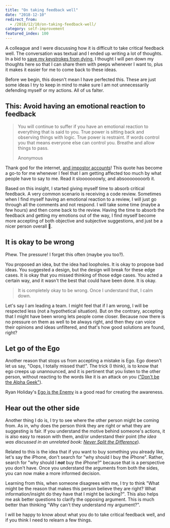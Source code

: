 ```yaml
---
title: "On taking feedback well"
date: "2018-12-10"
redirect_from:
  - /2018/12/10/on-taking-feedback-well/
category: self-improvement
featured_index: 100
---
```


A colleague and I were discussing how it is difficult to take critical feedback well. The conversation was textual and I ended up writing a lot of thoughts. In a bid to [save my keystrokes from dying](https://jamesclear.com/keystrokes), I thought I will pen down my thoughts here so that I can share them with peeps whenever I want to, plus it makes it easier for me to come back to these ideas.

Before we begin, this doesn't mean I have perfected this. These are just some ideas I try to keep in mind to make sure I am not unnecessarily defending myself or my actions. All of us falter.

## This: Avoid having an emotional reaction to feedback

> You will continue to suffer if you have an emotional reaction to everything that is said to you. True power is sitting back and observing things with logic. True power is restraint. If words control you that means everyone else can control you. Breathe and allow things to pass.
>
> Anonymous

Thank god for the internet, [and impostor accounts](https://www.inc.com/justin-bariso/fake-warren-buffetts-twitter-feed-is-suddenly-sharing-secrets-to-a-fulfilling-life.html)! This quote has become a go-to for me whenever I feel that I am getting affected too much by what people have to say to me. Read it slooooooowly, and absoooooooorb it.

Based on this insight, I started giving myself time to absorb critical feedback. A very common scenario is receiving a code review. Sometimes when I find myself having an emotional reaction to a review, I will just go through all the comments and not respond. I will take some time (maybe a few hours) and then come back to the review. Having the time to absorb the feedback and getting my emotions out of the way, I find myself become more accepting of both objective and subjective suggestions, and just be a nicer person overall 😬.

## It is okay to be wrong

Phew. The pressure! I forget this often (maybe you too?). 

You proposed an idea, but the idea had loopholes. It is okay to propose bad ideas.
You suggested a design, but the design will break for these edge cases. It is okay that you missed thinking of those edge cases.
You acted a certain way, and it wasn't the best that could have been done. It is okay.

> It is completely okay to be wrong. Once I understand that, I calm down.

Let's say I am leading a team. I might feel that if I am wrong, I will be respected less (not a hypothetical situation). But on the contrary, accepting that I might have been wrong lets people come closer. Because now there is no pressure on them as well to be always right, and then they can voice their opinions and ideas unfiltered, and that's how good solutions are found, right?

## Let go of the Ego

Another reason that stops us from accepting a mistake is Ego. Ego doesn't let us say, "Oops, I totally missed that!". The trick (I think), is to know that ego creeps up unannounced, and it is pertinent that you listen to the other person, without reacting to the words like it is an attack on you (["Don't be the Alpha Geek"](https://ketanbhatt.com/2018/08/12/dont-be-the-alpha-geek-your-team-deserves-better/)).

Ryan Holiday's [Ego is the Enemy](https://www.goodreads.com/book/show/27036528-ego-is-the-enemy) is a good read for creating the awareness.

## Hear out the other side

Another thing I do is, I try to see where the other person might be coming from. As in, why does the person think they are right or what they are suggesting is fair. If you understand the motive behind someone's actions, it is also easy to reason with them, and/or understand their point (_the idea was discussed in an unrelated book:_ [_Never Split the Difference_](https://www.goodreads.com/book/show/26156469-never-split-the-difference)). 

Related to this is the idea that if you want to buy something you already like, let's say the iPhone, don't search for "why should I buy the iPhone". Rather, search for "why should I **_not_** buy the iPhone?" because that is a perspective you don't have. Once you understand the arguments from both the sides, you can now make a more informed decision.

Learning from this, when someone disagrees with me, I try to think "What might be the reason that makes this person believe they are right? What information/insight do they have that I might be lacking?". This also helps me ask better questions to clarify the opposing argument. This is much better than thinking "Why can't they understand my argument?".


I will be happy to know about what you do to take critical feedback well, and if you think I need to relearn a few things.
